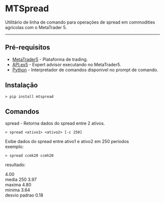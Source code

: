 # MTSpread  

Utilitário de linha de comando para operações de spread em commodities agrícolas com o MetaTrader 5.  

------------

## Pré-requisitos  

* [MetaTrader5](https://www.metatrader5.com/pt) - Plataforma de trading.  
* [API.ex5](https://drive.google.com/file/d/1Osofc0PfxHpKk6FVCVucaSGnlmSPtnaL/view?usp=sharing) - Expert advisor executando no MetaTrader5.  
* [Python](https://www.python.org/downloads/windows) - Interpretador de comandos disponível no prompt de comando.  


## Instalação

```
> pip install mtspread
```

## Comandos

spread - Retorna dados do spread entre 2 ativos.  
```
> spread <ativo1> <ativo2> [-c 250]  
``` 
Exibe dados do spread entre ativo1 e ativo2 em 250 períodos  
exemplo:  
```
> spread ccmk20 ccmh20
```

resultado:  

4.00  
media 250 3.97  
maxima 4.80  
minima 3.64  
desvio padrao 0.18  
